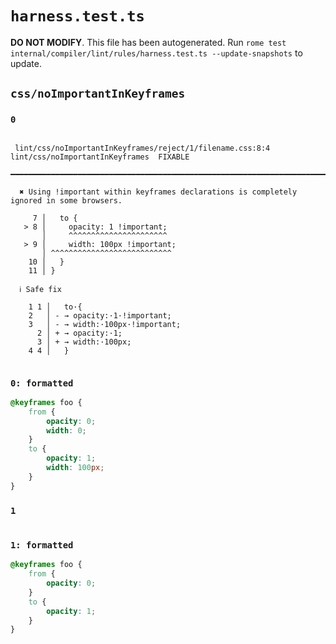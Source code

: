# `harness.test.ts`

**DO NOT MODIFY**. This file has been autogenerated. Run `rome test internal/compiler/lint/rules/harness.test.ts --update-snapshots` to update.

## `css/noImportantInKeyframes`

### `0`

```

 lint/css/noImportantInKeyframes/reject/1/filename.css:8:4 lint/css/noImportantInKeyframes  FIXABLE
  ━━━━━━━━━━━━━━━━━━━━━━━━━━━━━━━━━━━━━━━━━━━━━━━━━━━━━━━━━━━━━━━━━━━━━━━━━━━━━━━━━━━━━━━━━━━━━━━━━━

  ✖ Using !important within keyframes declarations is completely ignored in some browsers.

     7 │   to {
   > 8 │     opacity: 1 !important;
       │     ^^^^^^^^^^^^^^^^^^^^^^
   > 9 │     width: 100px !important;
       │ ^^^^^^^^^^^^^^^^^^^^^^^^^^^
    10 │   }
    11 │ }

  ℹ Safe fix

    1 1 │   to·{
    2   │ - → opacity:·1·!important;
    3   │ - → width:·100px·!important;
      2 │ + → opacity:·1;
      3 │ + → width:·100px;
    4 4 │   }


```

### `0: formatted`

```css
@keyframes foo {
	from {
		opacity: 0;
		width: 0;
	}
	to {
		opacity: 1;
		width: 100px;
	}
}


```

### `1`

```

```

### `1: formatted`

```css
@keyframes foo {
	from {
		opacity: 0;
	}
	to {
		opacity: 1;
	}
}


```
